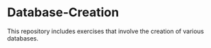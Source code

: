 # Database-Creation

This repository includes exercises that involve the creation of various databases.
